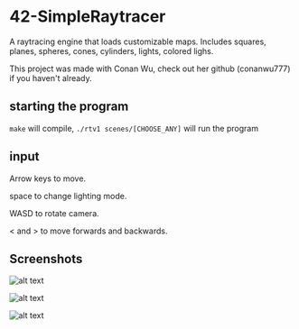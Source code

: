 # 42-SimpleRaytracer
A raytracing engine that loads customizable maps.
Includes squares, planes, spheres, cones, cylinders, lights, colored lighs.

This project was made with Conan Wu, check out her github (conanwu777) if you haven't already. 
 
 ## starting the program
 
 ```make``` will compile, ```./rtv1 scenes/[CHOOSE_ANY]``` will run the program
 
 ## input
 
 Arrow keys to move.
 
 space to change lighting mode.
 
 WASD to rotate camera.
 
 < and > to move forwards and backwards.
 
 ## Screenshots
 
![alt text](screenshots/3.png)

![alt text](screenshots/1.png)

![alt text](screenshots/2.png)
 
 
